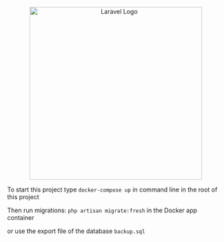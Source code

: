 <p align="center"><a href="https://laravel.com" target="_blank"><img src="https://raw.githubusercontent.com/laravel/art/master/logo-lockup/5%20SVG/2%20CMYK/1%20Full%20Color/laravel-logolockup-cmyk-red.svg" width="400" alt="Laravel Logo"></a></p>

To start this project type `docker-compose up` in command line in the root of this project

Then run migrations: `php artisan migrate:fresh` in the Docker app container

or use the export file of the database `backup.sql`
